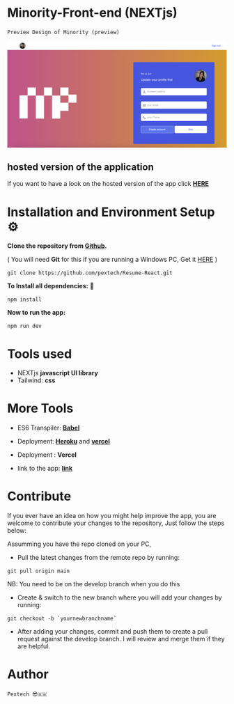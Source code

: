 # Minority-Front-end (NEXTjs)

```
Preview Design of Minority (preview)
```

![Design preview for the web app](./ui.png)

## hosted version of the application

If you want to have a look on the hosted version of the app click **[HERE](https://minority-frontend-18wo2jwh4-pextech.vercel.app/)**


# Installation and Environment Setup ⚙︎ 

**Clone the repository from [Github](https://github.com/pextech/Resume-React.git).**

( You will need **Git** for this if you are running a Windows PC, Get it [HERE](https://git-scm.com/) )

```
git clone https://github.com/pextech/Resume-React.git
```

**To Install all dependencies:** 🔧

```
npm install
```


**Now to run the app:**

```
npm run dev
```


# Tools used

- NEXTjs **javascript UI library**
- Tailwind: **css**

# More Tools

- ES6 Transpiler: **[Babel](babeljs.io)**
- Deployment: **[Heroku](https://www.heroku.com)** and **[vercel](https://www.vercel.com/)**

- Deployment : **Vercel**
- link to the app: **[link](https://minority-frontend.vercel.app/)**

# Contribute

If you ever have an idea on how you might help improve the app, you are welcome to contribute your changes to the repository, Just follow the steps below:

Assumming you have the repo cloned on your PC,

- Pull the latest changes from the remote repo by running:

```
git pull origin main
```

NB: You need to be on the develop branch when you do this

- Create & switch to the new branch where you will add your changes by running:

```
git checkout -b `yournewbranchname`
```

- After adding your changes, commit and push them to create a pull request against the develop branch. I will review and merge them if they are helpful.


# Author 

` Pextech 😎🇷🇼 `

